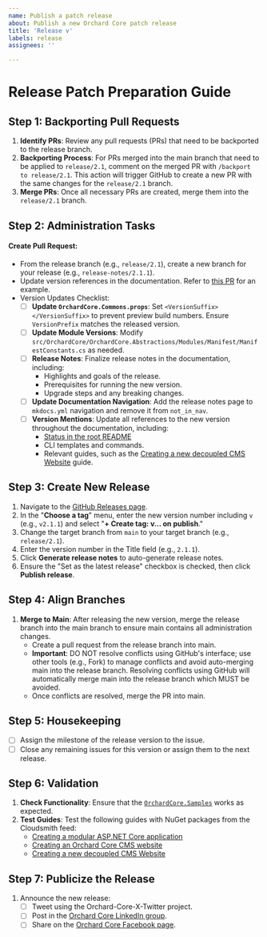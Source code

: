 ```yaml
---
name: Publish a patch release
about: Publish a new Orchard Core patch release
title: 'Release v'
labels: release
assignees: ''

---
```


# Release Patch Preparation Guide

## Step 1: Backporting Pull Requests

1. **Identify PRs**: Review any pull requests (PRs) that need to be backported to the release branch.
2. **Backporting Process**: For PRs merged into the main branch that need to be applied to `release/2.1`, comment on the merged PR with `/backport to release/2.1`. This action will trigger GitHub to create a new PR with the same changes for the `release/2.1` branch.
3. **Merge PRs**: Once all necessary PRs are created, merge them into the `release/2.1` branch.

## Step 2: Administration Tasks

#### Create Pull Request:

   - From the release branch (e.g., `release/2.1`), create a new branch for your release (e.g., `release-notes/2.1.1`).
   - Update version references in the documentation. Refer to [this PR](https://github.com/OrchardCMS/OrchardCore/pull/17065/files) for an example.
   - Version Updates Checklist:
     - [ ] **Update `OrchardCore.Commons.props`**: Set `<VersionSuffix></VersionSuffix>` to prevent preview build numbers. Ensure `VersionPrefix` matches the released version.
     - [ ] **Update Module Versions**: Modify `src/OrchardCore/OrchardCore.Abstractions/Modules/Manifest/ManifestConstants.cs` as needed.
     - [ ] **Release Notes**: Finalize release notes in the documentation, including:
       - Highlights and goals of the release.
       - Prerequisites for running the new version.
       - Upgrade steps and any breaking changes.
     - [ ] **Update Documentation Navigation**: Add the release notes page to `mkdocs.yml` navigation and remove it from `not_in_nav`.
     - [ ] **Version Mentions**: Update all references to the new version throughout the documentation, including:
       - [Status in the root README](https://docs.orchardcore.net/en/latest/#status)
       - CLI templates and commands.
       - Relevant guides, such as the [Creating a new decoupled CMS Website](https://docs.orchardcore.net/en/latest/guides/decoupled-cms/) guide.

## Step 3: Create New Release

1. Navigate to the [GitHub Releases page](https://github.com/OrchardCMS/OrchardCore/releases/new).
2. In the "**Choose a tag**" menu, enter the new version number including `v` (e.g., `v2.1.1`) and select "**+ Create tag: v... on publish**."
3. Change the target branch from `main` to your target branch (e.g., `release/2.1`).
4. Enter the version number in the Title field (e.g., `2.1.1`).
5. Click **Generate release notes** to auto-generate release notes.
6. Ensure the "Set as the latest release" checkbox is checked, then click **Publish release**.

## Step 4: Align Branches

1. **Merge to Main**: After releasing the new version, merge the release branch into the main branch to ensure main contains all administration changes.
   - Create a pull request from the release branch into main.
   - **Important**: DO NOT resolve conflicts using GitHub's interface; use other tools (e.g., Fork) to manage conflicts and avoid auto-merging main into the release branch. Resolving conflicts using GitHub will automatically merge main into the release branch which MUST be avoided.
   - Once conflicts are resolved, merge the PR into main.

## Step 5: Housekeeping

- [ ] Assign the milestone of the release version to the issue.
- [ ] Close any remaining issues for this version or assign them to the next release.

## Step 6: Validation

1. **Check Functionality**: Ensure that the [`OrchardCore.Samples`](https://github.com/OrchardCMS/OrchardCore.Samples) works as expected.
2. **Test Guides**: Test the following guides with NuGet packages from the Cloudsmith feed:
   - [Creating a modular ASP.NET Core application](https://docs.orchardcore.net/en/latest/guides/create-modular-application-mvc/)
   - [Creating an Orchard Core CMS website](https://docs.orchardcore.net/en/latest/guides/create-cms-application/)
   - [Creating a new decoupled CMS Website](https://docs.orchardcore.net/en/latest/guides/decoupled-cms/)

## Step 7: Publicize the Release

1. Announce the new release:
   - [ ] Tweet using the Orchard-Core-X-Twitter project.
   - [ ] Post in the [Orchard Core LinkedIn group](https://www.linkedin.com/groups/13605669/).
   - [ ] Share on the [Orchard Core Facebook page](https://www.facebook.com/OrchardCore/).
